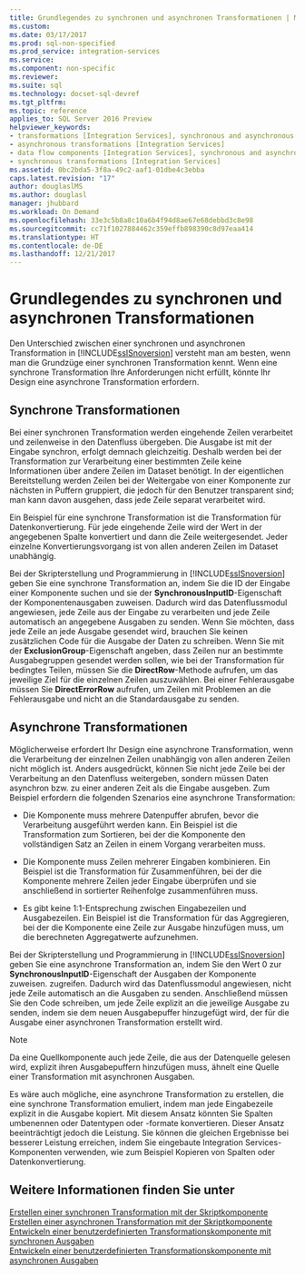 ```yaml
---
title: Grundlegendes zu synchronen und asynchronen Transformationen | Microsoft-Dokumentation
ms.custom: 
ms.date: 03/17/2017
ms.prod: sql-non-specified
ms.prod_service: integration-services
ms.service: 
ms.component: non-specific
ms.reviewer: 
ms.suite: sql
ms.technology: docset-sql-devref
ms.tgt_pltfrm: 
ms.topic: reference
applies_to: SQL Server 2016 Preview
helpviewer_keywords:
- transformations [Integration Services], synchronous and asynchronous
- asynchronous transformations [Integration Services]
- data flow components [Integration Services], synchronous and asynchronous
- synchronous transformations [Integration Services]
ms.assetid: 0bc2bda5-3f8a-49c2-aaf1-01dbe4c3ebba
caps.latest.revision: "17"
author: douglaslMS
ms.author: douglasl
manager: jhubbard
ms.workload: On Demand
ms.openlocfilehash: 33e3c5b8a8c10a6b4f94d8ae67e68debbd3c8e98
ms.sourcegitcommit: cc71f1027884462c359effb898390c8d97eaa414
ms.translationtype: HT
ms.contentlocale: de-DE
ms.lasthandoff: 12/21/2017
---
```

# <a name="understanding-synchronous-and-asynchronous-transformations"></a>Grundlegendes zu synchronen und asynchronen Transformationen
  Den Unterschied zwischen einer synchronen und asynchronen Transformation in [!INCLUDE[ssISnoversion](../includes/ssisnoversion-md.md)] versteht man am besten, wenn man die Grundzüge einer synchronen Transformation kennt. Wenn eine synchrone Transformation Ihre Anforderungen nicht erfüllt, könnte Ihr Design eine asynchrone Transformation erfordern.  
  
## <a name="synchronous-transformations"></a>Synchrone Transformationen  
 Bei einer synchronen Transformation werden eingehende Zeilen verarbeitet und zeilenweise in den Datenfluss übergeben. Die Ausgabe ist mit der Eingabe synchron, erfolgt demnach gleichzeitig. Deshalb werden bei der Transformation zur Verarbeitung einer bestimmten Zeile keine Informationen über andere Zeilen im Dataset benötigt. In der eigentlichen Bereitstellung werden Zeilen bei der Weitergabe von einer Komponente zur nächsten in Puffern gruppiert, die jedoch für den Benutzer transparent sind; man kann davon ausgehen, dass jede Zeile separat verarbeitet wird.  
  
 Ein Beispiel für eine synchrone Transformation ist die Transformation für Datenkonvertierung. Für jede eingehende Zeile wird der Wert in der angegebenen Spalte konvertiert und dann die Zeile weitergesendet. Jeder einzelne Konvertierungsvorgang ist von allen anderen Zeilen im Dataset unabhängig.  
  
 Bei der Skripterstellung und Programmierung in [!INCLUDE[ssISnoversion](../includes/ssisnoversion-md.md)] geben Sie eine synchrone Transformation an, indem Sie die ID der Eingabe einer Komponente suchen und sie der **SynchronousInputID**-Eigenschaft der Komponentenausgaben zuweisen. Dadurch wird das Datenflussmodul angewiesen, jede Zeile aus der Eingabe zu verarbeiten und jede Zeile automatisch an angegebene Ausgaben zu senden. Wenn Sie möchten, dass jede Zeile an jede Ausgabe gesendet wird, brauchen Sie keinen zusätzlichen Code für die Ausgabe der Daten zu schreiben. Wenn Sie mit der **ExclusionGroup**-Eigenschaft angeben, dass Zeilen nur an bestimmte Ausgabegruppen gesendet werden sollen, wie bei der Transformation für bedingtes Teilen, müssen Sie die **DirectRow**-Methode aufrufen, um das jeweilige Ziel für die einzelnen Zeilen auszuwählen. Bei einer Fehlerausgabe müssen Sie **DirectErrorRow** aufrufen, um Zeilen mit Problemen an die Fehlerausgabe und nicht an die Standardausgabe zu senden.  
  
## <a name="asynchronous-transformations"></a>Asynchrone Transformationen  
 Möglicherweise erfordert Ihr Design eine asynchrone Transformation, wenn die Verarbeitung der einzelnen Zeilen unabhängig von allen anderen Zeilen nicht möglich ist. Anders ausgedrückt, können Sie nicht jede Zeile bei der Verarbeitung an den Datenfluss weitergeben, sondern müssen Daten asynchron bzw. zu einer anderen Zeit als die Eingabe ausgeben. Zum Beispiel erfordern die folgenden Szenarios eine asynchrone Transformation:  
  
-   Die Komponente muss mehrere Datenpuffer abrufen, bevor die Verarbeitung ausgeführt werden kann. Ein Beispiel ist die Transformation zum Sortieren, bei der die Komponente den vollständigen Satz an Zeilen in einem Vorgang verarbeiten muss.  
  
-   Die Komponente muss Zeilen mehrerer Eingaben kombinieren. Ein Beispiel ist die Transformation für Zusammenführen, bei der die Komponente mehrere Zeilen jeder Eingabe überprüfen und sie anschließend in sortierter Reihenfolge zusammenführen muss.  
  
-   Es gibt keine 1:1-Entsprechung zwischen Eingabezeilen und Ausgabezeilen. Ein Beispiel ist die Transformation für das Aggregieren, bei der die Komponente eine Zeile zur Ausgabe hinzufügen muss, um die berechneten Aggregatwerte aufzunehmen.  
  
 Bei der Skripterstellung und Programmierung in [!INCLUDE[ssISnoversion](../includes/ssisnoversion-md.md)] geben Sie eine asynchrone Transformation an, indem Sie den Wert 0 zur **SynchronousInputID**-Eigenschaft der Ausgaben der Komponente zuweisen. zugreifen. Dadurch wird das Datenflussmodul angewiesen, nicht jede Zeile automatisch an die Ausgaben zu senden. Anschließend müssen Sie den Code schreiben, um jede Zeile explizit an die jeweilige Ausgabe zu senden, indem sie dem neuen Ausgabepuffer hinzugefügt wird, der für die Ausgabe einer asynchronen Transformation erstellt wird.  
  
> [!NOTE]  
>  Da eine Quellkomponente auch jede Zeile, die aus der Datenquelle gelesen wird, explizit ihren Ausgabepuffern hinzufügen muss, ähnelt eine Quelle einer Transformation mit asynchronen Ausgaben.  
  
 Es wäre auch mögliche, eine asynchrone Transformation zu erstellen, die eine synchrone Transformation emuliert, indem man jede Eingabezeile explizit in die Ausgabe kopiert. Mit diesem Ansatz könnten Sie Spalten umbenennen oder Datentypen oder -formate konvertieren. Dieser Ansatz beeinträchtigt jedoch die Leistung. Sie können die gleichen Ergebnisse bei besserer Leistung erreichen, indem Sie eingebaute Integration Services-Komponenten verwenden, wie zum Beispiel Kopieren von Spalten oder Datenkonvertierung.  
  
## <a name="see-also"></a>Weitere Informationen finden Sie unter  
 [Erstellen einer synchronen Transformation mit der Skriptkomponente](../integration-services/extending-packages-scripting-data-flow-script-component-types/creating-a-synchronous-transformation-with-the-script-component.md)   
 [Erstellen einer asynchronen Transformation mit der Skriptkomponente](../integration-services/extending-packages-scripting-data-flow-script-component-types/creating-an-asynchronous-transformation-with-the-script-component.md)   
 [Entwickeln einer benutzerdefinierten Transformationskomponente mit synchronen Ausgaben](../integration-services/extending-packages-custom-objects-data-flow-types/developing-a-custom-transformation-component-with-synchronous-outputs.md)   
 [Entwickeln einer benutzerdefinierten Transformationskomponente mit asynchronen Ausgaben](../integration-services/extending-packages-custom-objects-data-flow-types/developing-a-custom-transformation-component-with-asynchronous-outputs.md)  
  
  
